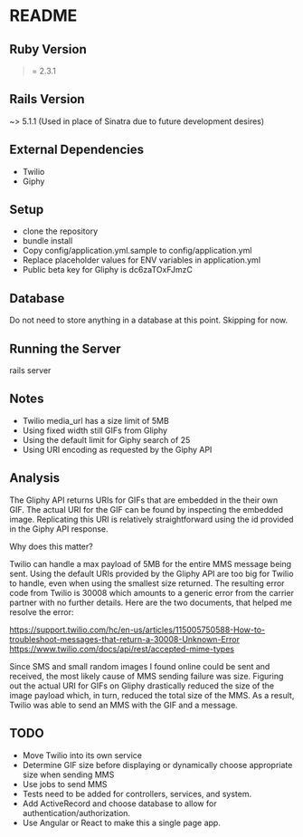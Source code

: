 # README

## Ruby Version
>= 2.3.1

## Rails Version
~> 5.1.1 (Used in place of Sinatra due to future development desires)

## External Dependencies
* Twilio
* Giphy

## Setup
* clone the repository
* bundle install
* Copy config/application.yml.sample to config/application.yml
* Replace placeholder values for ENV variables in application.yml
* Public beta key for Gliphy is dc6zaTOxFJmzC

## Database
Do not need to store anything in a database at this point. Skipping for now.

## Running the Server
rails server

## Notes
* Twilio media_url has a size limit of 5MB
* Using fixed width still GIFs from Gliphy
* Using the default limit for Giphy search of 25
* Using URI encoding as requested by the Giphy API

## Analysis
The Gliphy API returns URIs for GIFs that are embedded in the their own GIF. The
actual URI for the GIF can be found by inspecting the embedded image. Replicating
this URI is relatively straightforward using the id provided in the Giphy API response.

Why does this matter?

Twilio can handle a max payload of 5MB for the entire MMS message being sent. Using
the default URIs provided by the Gliphy API are too big for Twilio to handle, even
when using the smallest size returned. The resulting error code from Twilio is 30008
which amounts to a generic error from the carrier partner with no further details.
Here are the two documents, that helped me resolve the error:

https://support.twilio.com/hc/en-us/articles/115005750588-How-to-troubleshoot-messages-that-return-a-30008-Unknown-Error
https://www.twilio.com/docs/api/rest/accepted-mime-types

Since SMS and small random images I found online could be sent and received, the
most likely cause of MMS sending failure was size. Figuring out the actual URI for
GIFs on Gliphy drastically reduced the size of the image payload which, in turn,
reduced the total size of the MMS. As a result, Twilio was able to send an MMS with
the GIF and a message.

## TODO
* Move Twilio into its own service
* Determine GIF size before displaying or dynamically choose appropriate size when sending MMS
* Use jobs to send MMS
* Tests need to be added for controllers, services, and system.
* Add ActiveRecord and choose database to allow for authentication/authorization.
* Use Angular or React to make this a single page app.
